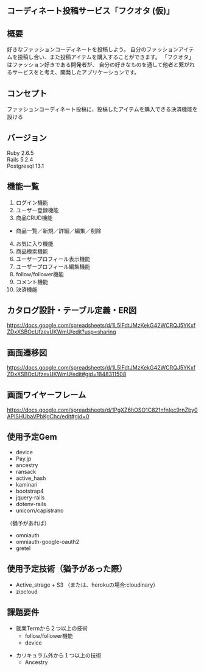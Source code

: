## コーディネート投稿サービス「フクオタ (仮)」  

## 概要
好きなファッションコーディネートを投稿しよう。 自分のファッションアイテムを投稿し合い、また投稿アイテムを購入することができます。 「フクオタ」はファッション好きである開発者が、 自分の好きなものを通して他者と繋がれるサービスをと考え、開発したアプリケーションです。

## コンセプト
ファッションコーディネート投稿に、投稿したアイテムを購入できる決済機能を設ける

## バージョン
Ruby 2.6.5  
Rails 5.2.4  
Postgresql 13.1  

## 機能一覧  
1. ログイン機能  
2. ユーザー登録機能  
3. 商品CRUD機能
- 商品一覧／新規／詳細／編集／削除  

4. お気に入り機能  
5. 商品検索機能  
6. ユーザープロフィール表示機能  
7. ユーザープロフィール編集機能  
8. follow/follower機能 
9. コメント機能  
10. 決済機能  

## カタログ設計・テーブル定義・ER図
https://docs.google.com/spreadsheets/d/1L5IFdtJMzKekG42WCRQJ5YKxfZDxXSBOcUfzevUKWmU/edit?usp=sharing

## 画面遷移図
https://docs.google.com/spreadsheets/d/1L5IFdtJMzKekG42WCRQJ5YKxfZDxXSBOcUfzevUKWmU/edit#gid=1848311508

## 画面ワイヤーフレーム
https://docs.google.com/spreadsheets/d/1PgXZ6hOSO1C821nfnIec9rnZby0APlSHUbaVPbKgChc/edit#gid=0

## 使用予定Gem

- device  
- Pay.jp  
- ancestry  
- ransack  
- active_hash
- kaminari  
- bootstrap4  
- jquery-rails
- dotenv-rails
- unicorn/capistrano  

（猶予があれば）  
- omniauth 
- omniauth-google-oauth2  
- gretel  

## 使用予定技術（猶予があった際）  
 
- Active_strage + S3 （または、herokuの場合:cloudinary）
- zipcloud

## 課題要件
* 就業Termから２つ以上の技術  
  * follow/follower機能
  * device
    
  
- カリキュラム外から１つ以上の技術  
  - Ancestry

